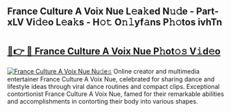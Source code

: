 ## France Culture A Voix Nue L𝚎a𝚔ed N𝚞𝚍e - Part-xLV Vi𝚍𝚎o L𝚎a𝚔s - H𝚘𝚝 O𝚗𝚕yf𝚊ns P𝚑𝚘tos ivhTn

# <h2><a href="http://kf7yva.oniu.top/?m=France+Culture+A+Voix+Nue">🔗👉 🔴 France Culture A Voix Nue P𝚑ot𝚘𝚜 V𝚒d𝚎o</a></h2>

[![France Culture A Voix Nue Nu𝚍e𝚜](https://i.imgur.com/0qMVB7G.gif)](http://kf7yva.oniu.top/?m=France+Culture+A+Voix+Nue)
Online creator and multimedia entertainer France Culture A Voix Nue, celebrated for sharing dance and lifestyle ideas through viral dance routines and compact clips. Exceptional contortionist France Culture A Voix Nue, famed for their remarkable abilities and accomplishments in contorting their body into various shapes.  
